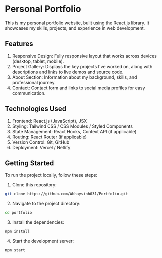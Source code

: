 # Personal Portfolio
This is my personal portfolio website, built using the React.js library. It showcases my skills, projects, and experience in web development.

## Features
1. Responsive Design: Fully responsive layout that works across devices (desktop, tablet, mobile).
2. Project Gallery: Displays the key projects I've worked on, along with descriptions and links to live demos and source code.
3. About Section: Information about my background, skills, and professional journey.
4. Contact: Contact form and links to social media profiles for easy communication.

## Technologies Used
1. Frontend: React.js (JavaScript), JSX
2. Styling: Tailwind CSS / CSS Modules / Styled Components
3. State Management: React Hooks, Context API (if applicable)
4. Routing: React Router (if applicable)
5. Version Control: Git, GitHub
6. Deployment: Vercel / Netlify

## Getting Started
To run the project locally, follow these steps:

1. Clone this repository:

``` bash
git clone https://github.com/Abhaysinh031/Portfolio.git
```

2. Navigate to the project directory:
``` bash
cd portfolio
```

3. Install the dependencies:

``` bash
npm install
```

4. Start the development server:

``` bash
npm start
```
